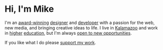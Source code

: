 # Hi, I'm Mike

I'm an [award-winning][] [designer][] and [developer][] with a passion for the
web, new media, and bringing creative ideas to life. I live in [Kalamazoo][] and
work in [higher][] [education][], but I'm always [open to new opportunities][].

If you like what I do please [support my work][].

[award-winning]: https://linkedin.com/in/mgsisk
[designer]: https://dribbble.com/mgsisk
[developer]: https://github.com/mgsisk
[education]: https://kellogg.edu
[higher]: https://wmich.edu
[independent projects]: https://github.com
[kalamazoo]: https://kalamazoocity.org
[open to new opportunities]: mailto:me@mgsisk.com
[support my work]: https://liberapay.org/mgsisk
[wife's comic]: https://numinathecomic.com
